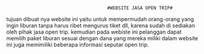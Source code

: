                                          #WEBSITE JASA OPEN TRIP#

                                         
tujuan dibuat nya website ini yaitu untuk mempermudah orang-orang yang ingin liburan tanpa harus ribet mengurus tiket dll,
karena sudah di sediakan oleh pihak jasa open trip. kemudian pada webiste ini pelanggan dapat memilih paket liburan sesuai dengan dana yang mereka miliki
dalam website ini juga memimiliki beberapa informasi seputar open trip.
